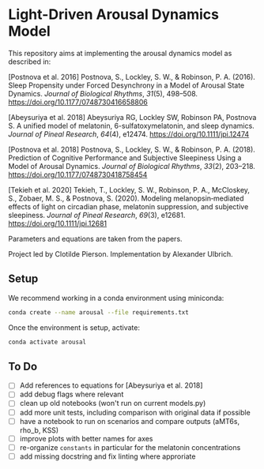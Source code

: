 # Light-Driven Arousal Dynamics Model

This repository aims at implementing the arousal dynamics model as described in:

[Postnova et al. 2016] Postnova, S., Lockley, S. W., & Robinson, P. A. (2016). Sleep Propensity under Forced Desynchrony in a Model of Arousal State Dynamics. _Journal of Biological Rhythms_, _31_(5), 498–508. https://doi.org/10.1177/0748730416658806

[Abeysuriya et al. 2018] Abeysuriya RG, Lockley SW, Robinson PA, Postnova S. A unified model of melatonin, 6-sulfatoxymelatonin, and sleep dynamics. _Journal of Pineal Research_, _64_(4), e12474. https://doi.org/10.1111/jpi.12474 

[Postnova et al. 2018] Postnova, S., Lockley, S. W., & Robinson, P. A. (2018). Prediction of Cognitive Performance and Subjective Sleepiness Using a Model of Arousal Dynamics. _Journal of Biological Rhythms_, _33_(2), 203–218. https://doi.org/10.1177/0748730418758454

[Tekieh et al. 2020] Tekieh, T., Lockley, S. W., Robinson, P. A., McCloskey, S., Zobaer, M. S., & Postnova, S. (2020). Modeling melanopsin‐mediated effects of light on circadian phase, melatonin suppression, and subjective sleepiness. _Journal of Pineal Research_, _69_(3), e12681. https://doi.org/10.1111/jpi.12681

Parameters and equations are taken from the papers.

Project led by Clotilde Pierson. Implementation by Alexander Ulbrich.

## Setup 

We recommend working in a conda environment using miniconda:

```sh
conda create --name arousal --file requirements.txt
```

Once the environment is setup, activate:

```sh
conda activate arousal
```

## To Do

- [ ] Add references to equations for [Abeysuriya et al. 2018]
- [ ] add debug flags where relevant
- [ ] clean up old notebooks (won't run on current models.py)
- [ ] add more unit tests, including comparison with original data if possible
- [ ] have a notebook to run on scenarios and compare outputs (aMT6s, rho_b, KSS)
- [ ] improve plots with better names for axes
- [ ] re-organize `constants` in particular for the melatonin concentrations
- [ ] add missing docstring and fix linting where approriate
